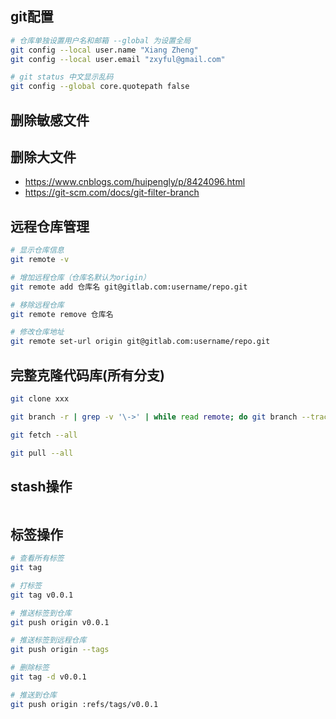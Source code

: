 

## git配置

```bash
# 仓库单独设置用户名和邮箱 --global 为设置全局
git config --local user.name "Xiang Zheng"
git config --local user.email "zxyful@gmail.com"

# git status 中文显示乱码
git config --global core.quotepath false
```



## 删除敏感文件



## 删除大文件

- https://www.cnblogs.com/huipengly/p/8424096.html
- https://git-scm.com/docs/git-filter-branch



## 远程仓库管理

```bash
# 显示仓库信息
git remote -v

# 增加远程仓库（仓库名默认为origin）
git remote add 仓库名 git@gitlab.com:username/repo.git

# 移除远程仓库
git remote remove 仓库名

# 修改仓库地址
git remote set-url origin git@gitlab.com:username/repo.git
```



## 完整克隆代码库(所有分支)

```bash
git clone xxx

git branch -r | grep -v '\->' | while read remote; do git branch --track "${remote#origin/}" "$remote"; done

git fetch --all

git pull --all
```



## stash操作

```bash
```





## 标签操作

```bash
# 查看所有标签
git tag

# 打标签
git tag v0.0.1

# 推送标签到仓库
git push origin v0.0.1

# 推送标签到远程仓库
git push origin --tags

# 删除标签
git tag -d v0.0.1

# 推送到仓库
git push origin :refs/tags/v0.0.1
```

